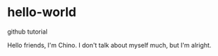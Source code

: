 # hello-world
github tutorial

Hello friends, I'm Chino.
I don't talk about myself much, but I'm alright.

